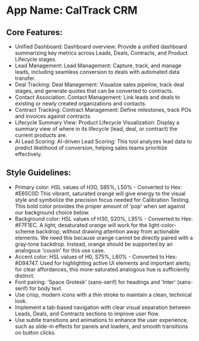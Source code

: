# **App Name**: CalTrack CRM

## Core Features:

- Unified Dashboard: Dashboard overview: Provide a unified dashboard summarizing key metrics across Leads, Deals, Contracts, and Product Lifecycle stages.
- Lead Management: Lead Management: Capture, track, and manage leads, including seamless conversion to deals with automated data transfer.
- Deal Tracking: Deal Management: Visualize sales pipeline, track deal stages, and generate quotes that can be converted to contracts.
- Contact Association: Contact Management: Link leads and deals to existing or newly created organizations and contacts.
- Contract Tracking: Contract Management: Define milestones, track POs and invoices against contracts.
- Lifecycle Summary View: Product Lifecycle Visualization: Display a summary view of where in its lifecycle (lead, deal, or contract) the current products are.
- AI Lead Scoring: AI-driven Lead Scoring: This tool analyzes lead data to predict likelihood of conversion, helping sales teams prioritize effectively.

## Style Guidelines:

- Primary color: HSL values of H30, S85%, L50% - Converted to Hex: #E65C0D This vibrant, saturated orange will give energy to the visual style and symbolize the precision focus needed for Calibration Testing. This bold color provides the proper amount of 'pop' when set against our background choice below.
- Background color: HSL values of H30, S20%, L95% - Converted to Hex: #F7F1EC. A light, desaturated orange will work for the light-color-scheme backdrop, without drawing attention away from actionable elements. We need this because orange cannot be directly paired with a gray-tone backdrop. Instead, orange should be supported by an analogous 'cousin' for this use case.
- Accent color: HSL values of H0, S75%, L60% - Converted to Hex: #D94747. Used for highlighting active UI elements and important alerts; for clear affordances, this more-saturated analogous hue is sufficiently distinct.
- Font pairing: 'Space Grotesk' (sans-serif) for headings and 'Inter' (sans-serif) for body text.
- Use crisp, modern icons with a thin stroke to maintain a clean, technical look.
- Implement a tab-based navigation with clear visual separation between Leads, Deals, and Contracts sections to improve user flow.
- Use subtle transitions and animations to enhance the user experience, such as slide-in effects for panels and loaders, and smooth transitions on button clicks.